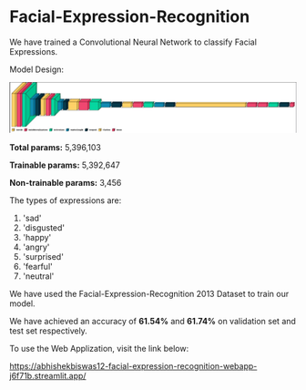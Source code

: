 # Facial-Expression-Recognition

We have trained a Convolutional Neural Network to classify Facial Expressions. 

Model Design:

![alt text](https://github.com/AbhishekBiswas12/Facial-Expression-Recognition/blob/main/Model.jpg)

**Total params:** 5,396,103

**Trainable params:** 5,392,647

**Non-trainable params:** 3,456

The types of expressions are:

1. 'sad'
2. 'disgusted'
3. 'happy' 
4. 'angry'
5. 'surprised'
6. 'fearful'
7. 'neutral'

We have used the Facial-Expression-Recognition 2013 Dataset to train our model.

We have achieved an accuracy of **61.54%** and **61.74%** on validation set and test set respectively.

To use the Web Applization, visit the link below:

https://abhishekbiswas12-facial-expression-recognition-webapp-j6f71b.streamlit.app/
